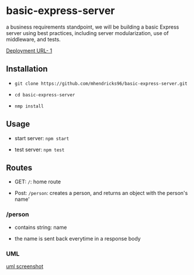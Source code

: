 # basic-express-server

a business requirements standpoint, we will be building a basic Express server using best practices, including server modularization, use of middleware, and tests.

[Deployment URL- 1](Secondexpressserver-env.eba-px7q2zq9.us-west-2.elasticbeanstalk.com)

## Installation

- `git clone https://github.com/mhendricks96/basic-express-server.git`

- `cd basic-express-server`

- `nmp install`

## Usage

- start server: `npm start`

- test server: `npm test`

## Routes

- GET: `/`: home route

- Post: `/person`: creates a person, and returns an object with the person's name'

### /person

- contains string: name

- the name is sent back everytime in a response body

### UML

[uml screenshot](https://user-images.githubusercontent.com/75649765/149055252-e05e06c7-ebcb-4cb9-a24a-5cae8f3544e3.png)
